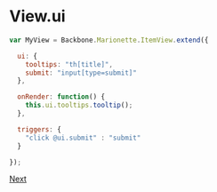 # View.ui

```javascript
var MyView = Backbone.Marionette.ItemView.extend({

  ui: {
    tooltips: "th[title]",
    submit: "input[type=submit]"
  },

  onRender: function() {
    this.ui.tooltips.tooltip();
  },

  triggers: {
    "click @ui.submit" : "submit"
  }

});
```

[Next](F%20events.md)
